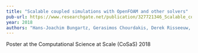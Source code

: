 ```yaml
---
title: "Scalable coupled simulations with OpenFOAM and other solvers"
pub-url: https://www.researchgate.net/publication/327721346_Scalable_coupled_simulations_with_OpenFOAM_and_other_solvers
year: 2018
authors: "Hans-Joachim Bungartz, Gerasimos Chourdakis, Derek Risseeuw, Alexander Rusch, Benjamin Uekermann"
---
```

Poster at the Computational Science at Scale (CoSaS) 2018
